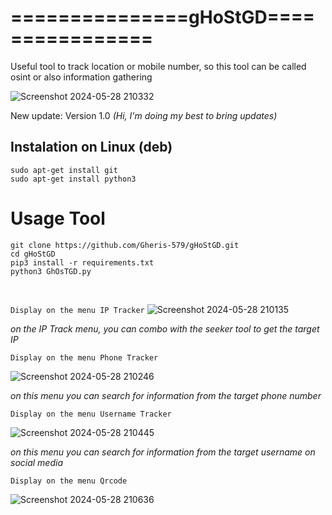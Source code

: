 # ===============gHoStGD================
Useful tool to track location or mobile number, so this tool can be called osint or also information gathering

![Screenshot 2024-05-28 210332](https://github.com/Gheris-579/gHoStGD/assets/103877241/869b859d-9294-4c57-a6aa-ec43901d73fe)

<p>New update: Version 1.0 <em>(Hi, I'm doing my best to bring updates)</em></p>

<h2>Instalation on Linux (deb)</h2>

```
sudo apt-get install git
sudo apt-get install python3
```

<h1>Usage Tool</h1>

```
git clone https://github.com/Gheris-579/gHoStGD.git
cd gHoStGD
pip3 install -r requirements.txt
python3 GhOsTGD.py
```
</br>

`
Display on the menu IP Tracker
`
![Screenshot 2024-05-28 210135](https://github.com/Gheris-579/gHoStGD/assets/103877241/7fabd960-a03b-4e84-9486-9929262db34f)

<p><em>on the IP Track menu, you can combo with the seeker tool to get the target IP</em></p>

`Display on the menu Phone Tracker`

![Screenshot 2024-05-28 210246](https://github.com/Gheris-579/gHoStGD/assets/103877241/5e3f4bfd-902f-47d1-afcd-7502e134b592)

<p><em>on this menu you can search for information from the target phone number</em></p>

`Display on the menu Username Tracker`

![Screenshot 2024-05-28 210445](https://github.com/Gheris-579/gHoStGD/assets/103877241/8c00786d-fcc1-40ed-92b4-99d7b52e8d49)

<p><em>on this menu you can search for information from the target username on social media</em></p>

`Display on the menu Qrcode`

![Screenshot 2024-05-28 210636](https://github.com/Gheris-579/gHoStGD/assets/103877241/2adb8e4f-1699-4f1d-9bf4-323147ad8139)

